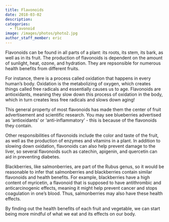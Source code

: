```yaml
---
title: Flavonoids
date: 2018-03-02
description: 
categories:
  - flavonoid
image: /images/photos/photo2.jpg
author_staff_member: eric
---
```


Flavonoids can be found in all parts of a plant: its roots, its stem, its bark, as well as in its fruit. 
The production of flavonoids is dependent on the amount of sunlight, heat, ozone, and hydration.
They are repsonsible for numerous health benefits from different fruits. 

For instance, there is a process called oxidation that happens in every human’s body.
Oxidation is the metabolizing of oxygen, which creates things called free radicals and essentially causes us to age.
Flavonoids are antioxidants, meaning they slow down this process of oxidation in the body, which in turn creates less free radicals and slows down aging!  

This general property of most flavonoids has made them the center of fruit advertisement and scientific research.
You may see blueberries advertised as ‘antioxidants’ or ‘anti-inflammatory’ - this is because of the flavonoids they contain. 

Other responsibilities of flavonoids include the color and taste of the fruit, as well as the production of enzymes and vitamins in a plant.
In addition to slowing down oxidation, flavonoids can also help prevent damage to the liver, so several flavonoids such as catechin, apigenin, and quercetin can aid in preventing diabetes.  

Blackberries, like salmonberries, are part of the Rubus genus, so it would be reasonable to infer that salmonberries and blackberries contain similar flavonoids and health benefits.
For example, blackberries have a high content of myricetin, a flavonoid that is supposed to have antithrombic and anticarcinogenic effects, meaning it might help prevent cancer and stops coagulation in one’s blood.
Thus, salmonberries may also have these health effects. 

 By finding out the health benefits of each fruit and vegetable, we can start being more mindful of what we eat and its effects on our body.  
